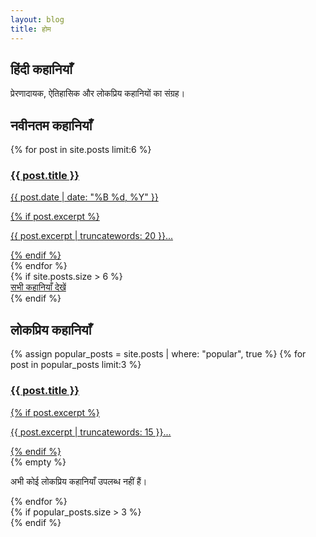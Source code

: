 ```yaml
---
layout: blog
title: होम
---
```


<section class="hero">
  <h1>हिंदी कहानियाँ</h1>
  <p>प्रेरणादायक, ऐतिहासिक और लोकप्रिय कहानियों का संग्रह।</p>
  </section>

<section class="latest-stories">
  <h2 class="section-title">नवीनतम कहानियाँ</h2>
  <div class="story-grid">
    {% for post in site.posts limit:6 %}
      <div class="story-card">
        <a href="{{ post.url | relative_url }}">
          <h3>{{ post.title }}</h3>
          <p class="story-meta">{{ post.date | date: "%B %d, %Y" }}</p>
          {% if post.excerpt %}
            <p>{{ post.excerpt | truncatewords: 20 }}...</p>
          {% endif %}
        </a>
      </div>
    {% endfor %}
  </div>
  {% if site.posts.size > 6 %}
    <div class="view-all">
      <a href="/blog/">सभी कहानियाँ देखें</a>
    </div>
  {% endif %}
</section>

<section class="popular-stories">
  <h2 class="section-title">लोकप्रिय कहानियाँ</h2>
  <div class="story-grid">
    {% assign popular_posts = site.posts | where: "popular", true %}
    {% for post in popular_posts limit:3 %}
      <div class="story-card popular">
        <a href="{{ post.url | relative_url }}">
          <h3>{{ post.title }}</h3>
          {% if post.excerpt %}
            <p>{{ post.excerpt | truncatewords: 15 }}...</p>
          {% endif %}
        </a>
      </div>
    {% empty %}
      <p>अभी कोई लोकप्रिय कहानियाँ उपलब्ध नहीं हैं।</p>
    {% endfor %}
  </div>
  {% if popular_posts.size > 3 %}
    <div class="view-all">
      </div>
  {% endif %}
</section>

